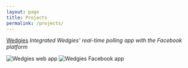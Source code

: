 ```yaml
---
layout: page
title: Projects
permalink: /projects/
---
```


[Wedgies](https://www.wedgies.com/)
_Integrated Wedgies' real-time polling app with the Facebook platform_

![Wedgies web app]({{site.baseurl}}/images/wedgies1.png)      ![Wedgies Facebook app]({{site.baseurl}}/images/wedgies2.png)